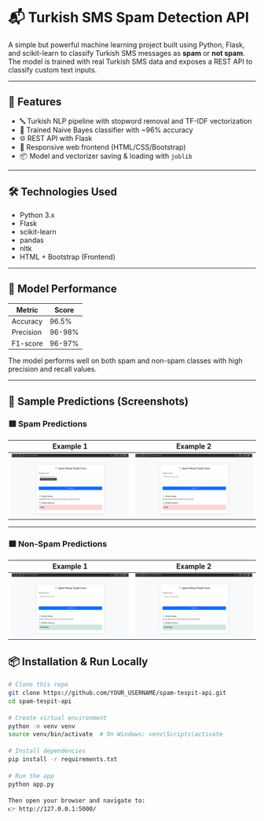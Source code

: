 # 📬 Turkish SMS Spam Detection API

A simple but powerful machine learning project built using Python, Flask, and scikit-learn to classify Turkish SMS messages as **spam** or **not spam**. The model is trained with real Turkish SMS data and exposes a REST API to classify custom text inputs.

---

## 🚀 Features

- 🔤 Turkish NLP pipeline with stopword removal and TF-IDF vectorization
- 🤖 Trained Naive Bayes classifier with ~96% accuracy
- 🌐 REST API with Flask
- 📱 Responsive web frontend (HTML/CSS/Bootstrap)
- 📦 Model and vectorizer saving & loading with `joblib`

---

## 🛠️ Technologies Used

- Python 3.x
- Flask
- scikit-learn
- pandas
- nltk
- HTML + Bootstrap (Frontend)

---

## 🧠 Model Performance

| Metric     | Score  |
|------------|--------|
| Accuracy   | 96.5%  |
| Precision  | 96-98% |
| F1-score   | 96-97% |

The model performs well on both spam and non-spam classes with high precision and recall values.

---

## 📸 Sample Predictions (Screenshots)

### 🟥 Spam Predictions

| Example 1 | Example 2 |
|-----------|-----------|
| ![Spam1](screenshots/spam-1.png) | ![Spam2](screenshots/spam-2.png) |

---

### 🟩 Non-Spam Predictions

| Example 1 | Example 2 |
|-----------|-----------|
| ![Ham1](screenshots/ham-1.png) | ![Ham2](screenshots/ham-2.png) |


## 📦 Installation & Run Locally

```bash
# Clone this repo
git clone https://github.com/YOUR_USERNAME/spam-tespit-api.git
cd spam-tespit-api

# Create virtual environment
python -m venv venv
source venv/bin/activate  # On Windows: venv\Scripts\activate

# Install dependencies
pip install -r requirements.txt

# Run the app
python app.py

Then open your browser and navigate to:
👉 http://127.0.0.1:5000/
